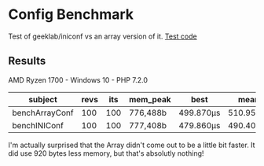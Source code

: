 # Config Benchmark
Test of geeklab/iniconf vs an array version of it.
[Test code](/benchmarks/ConfBench.php)

## Results
AMD Ryzen 1700 - Windows 10 - PHP 7.2.0

| subject        | revs | its | mem_peak | best      | mean      | mode      | worst     | stdev    | rstdev | diff  |
|----------------|------|-----|----------|-----------|-----------|-----------|-----------|----------|--------|-------|
| benchArrayConf | 100  | 100 | 776,488b | 499.870μs | 510.959μs | 509.948μs | 549.870μs | 8.665μs  | 1.70%  | 1.04x |
| benchINIConf   | 100  | 100 | 777,408b | 479.860μs | 490.404μs | 489.678μs | 530.030μs | 10.476μs | 2.14%  | 1.00x |

I'm actually surprised that the Array didn't come out to be a little bit faster. It did use 920 bytes less memory, but that's absolutly nothing!